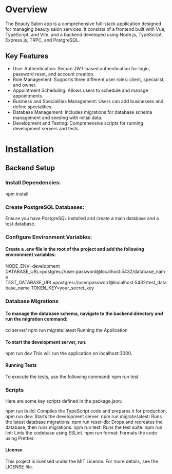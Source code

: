 # Overview

The Beauty Salon app is a comprehensive full-stack application designed for managing beauty salon services. It consists of a frontend built with Vue, TypeScript, and Vite, and a backend developed using Node.js, TypeScript, Express.js, TRPC, and PostgreSQL.

## Key Features

-   User Authentication: Secure JWT-based authentication for login, password reset, and account creation.
-   Role Management: Supports three different user roles: client, specialist, and owner.
-   Appointment Scheduling: Allows users to schedule and manage appointments.
-   Business and Specialities Management: Users can add businesses and define specialities.
-   Database Management: Includes migrations for database schema management and seeding with initial data.
-   Development and Testing: Comprehensive scripts for running development servers and tests.

# Installation

## Backend Setup

### Install Dependencies:

npm install

### Create PostgreSQL Databases:

Ensure you have PostgreSQL installed and create a main database and a test database.

### Configure Environment Variables:

#### Create a .env file in the root of the project and add the following environment variables:

NODE_ENV=development
DATABASE_URL=postgres://user:password@localhost:5432/database_name
TEST_DATABASE_URL=postgres://user:password@localhost:5432/test_database_name
TOKEN_KEY=your_secret_key

### Database Migrations

#### To manage the database schema, navigate to the backend directory and run the migration command:

cd server/
npm run migrate:latest
Running the Application

#### To start the development server, run:

npm run dev
This will run the application on localhost:3000.

#### Running Tests

To execute the tests, use the following command:
npm run test

### Scripts

Here are some key scripts defined in the package.json:

npm run build: Compiles the TypeScript code and prepares it for production.
npm run dev: Starts the development server.
npm run migrate:latest: Runs the latest database migrations.
npm run reset-db: Drops and recreates the database, then runs migrations.
npm run test: Runs the test suite.
npm run lint: Lints the codebase using ESLint.
npm run format: Formats the code using Prettier.

#### License

This project is licensed under the MIT License. For more details, see the LICENSE file.
